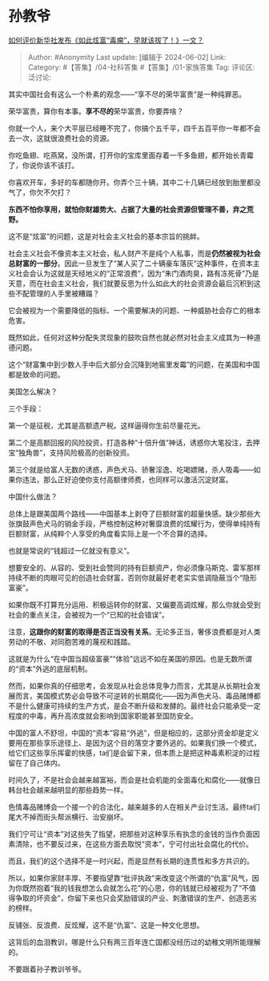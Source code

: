 # 孙教爷
[如何评价新华社发布《如此炫富“毒瘤”，早就该拔了！》一文？](https://www.zhihu.com/question/657530780/answer/3517181672)

> Author: #Anonymity
> Last update: [编辑于 2024-06-02]
> Link:
> Category: #【答集】/04-社科答集 #【答集】/01-家族答集 
> Tag: 
> 评论区:
> 泛讨论:

其实中国社会有这么一个朴素的观念——“享不尽的荣华富贵”是一种纯罪恶。

荣华富贵，算你有本事。**享不尽的**荣华富贵，你要弄啥？

你就一个人，来个大平层已经睡不完了，你搞个五千平，四千五百平你一年都不会去一次，这就很浪费社会的资源。

你吃鱼翅、吃燕窝，没所谓，打开你的宝库里面存着一千多鱼翅，都开始长青霉了，你说你该不该打。

你喜欢开车，多好的车都随你开。你弄个三十辆，其中二十几辆已经放到胎里都没气了，你欠不欠打？

**东西不怕你享用，就怕你财雄势大、占据了大量的社会资源但管理不善，弃之荒野。**

这不是“炫富”的问题，这是对社会主义社会的基本宗旨的挑衅。

社会主义社会不像资本主义社会，私人财产不是纯个人私事，而是**仍然被视为社会总财富的一部分**。因此一旦发生了“某人买了二十辆豪车落灰”这种事件，在资本主义社会会认为这就是天经地义的“正常浪费”，因为“朱门酒肉臭，路有冻死骨”乃是天意，而在社会主义社会，我们就要反思为什么如此大的社会资源会最后沉积到这些不配管理的人手里被糟蹋？

它会被视为一个需要降低的指标、一个需要解决的问题、一种威胁社会存亡的根本危害。

既然如此，任何对这种分配失灵现象的鼓吹自然也就必然对社会主义成其为一种道德问题。

这个“财富集中到少数人手中后大部分会沉降到地窖里发霉”的问题，在美国和中国都是致命的问题。

美国怎么解决？

三个手段：

第一个是征税，尤其是高额遗产税。这样逼得你生前尽量花光。

第二个是高额回报的风险投资，打造各种“十倍升值”神话，诱惑你大笔投注，去押宝“独角兽”，支持风险极高的创新投资。

第三个就是给富人无数的诱惑，声色犬马、骄奢淫逸、吃喝嫖赌，杀人吸毒——如果你违法，那么正好迫使你支付高额律师费，也同样可以激活沉淀财富。

中国什么做法？

总体上是跟美国两个路线——中国基本上剥夺了巨额财富的超量快感。缺少那些大张旗鼓声色犬马的销金手段，严格控制这种对奢靡浪费的炫耀行为，使得单纯持有巨额财富，从纯粹个人享受的角度看实际上是一个不合算的选择。

也就是常说的“钱超过一亿就没有意义”。

想要安全的、从容的、受到社会赞同的持有巨额资产，你必须像马斯克、雷军那样持续不断的肉眼可见的创造社会财富，否则你就最好老老实实低调隐蔽当个“隐形富豪”。

如果你既不打算充分运用、积极运转你的财富、又偏要高调炫耀，那么你就会受到社会的重点关注，会被视为一个“已知的社会错误”。

注意，**这跟你的财富的取得是否正当没有关系**。无论多正当，奢侈浪费都是对人类劳动的不敬、对同胞苦难的蔑视和践踏。

这就是为什么“在中国当超级富豪”“体验”远远不如在美国的原因。也是无数所谓的“资本”外逃的底层机制。

然而，如果你真的仔细思考，会发现从社会总体竞争力而言，尤其是从长期社会发展而言，美国模式势必会导致不可逆转的长期腐化——因为声色犬马、毒品赌博都不是什么健康可持续的生产方式，是会不断升级和发酵的。最终社会只能承受一定程度的中毒，再升高浓度就会影响到国家职能甚至国防安全。

中国的富人不舒坦，中国的“资本”容易“外逃”，但是相应的，这部分资金却是定义要用在那些享乐途径上、是因为这个目的落空才要外逃的。如果我们换一个模式，给它们这些享乐挥霍的快感，ta们是会留下来，但本质上是把这种毒素积淀的过程留在了自己体内。

时间久了，不是社会会越来越富裕，而会是社会机能的全面毒化和腐化——就像日韩台社会越来越明显的那些趋势一样。

色情毒品赌博会一个接一个的合法化，越来越多的人在相关产业讨生活。最终ta们尾大不掉而街头帮派横行、治安崩坏。

我们宁可让“资本”对这些失了指望，把那些对这种享乐有执念的金钱的当作负面因素清除，也不要反过来，在这些方面去取悦“资本”，宁可付出社会腐化的代价。

而且，我们的这个选择不是一时兴起，而是显然有长期的连贯性和多方共识的。

所以，如果你家财丰厚、不要指望靠“批评执政”来改变这个所谓的“仇富”风气，因为你既然抱着“我的钱我想怎么会就怎么花”的心思，你的钱就已经被视为了“不值得争取的坏资金”，你留下来也只会奖励错误的产业、刺激错误的生产、创造恶劣的榜样。

反铺张、反浪费、反炫耀，这不是“仇富”、这是一种文化思想。

这背后的血泪教训，哪是什么只有两三百年连亡国都没经历过的幼稚文明所能理解的。

不要跟着孙子教训爷爷。